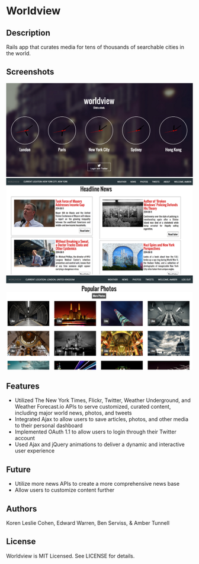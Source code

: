 # Worldview

## Description

Rails app that curates media for tens of thousands of searchable cities in the world. 


## Screenshots

![Alt text](/public/screenshot-main.png "Main Page")
![Alt text](/public/screenshot-news.png "Headline News")
![Alt text](/public/screenshot-photos-section.png "Popular Photos")


## Features

+ Utilized The New York Times, Flickr, Twitter, Weather Underground, and Weather Forecast.io APIs to serve customized, curated content, including major world news, photos, and tweets
+ Integrated Ajax to allow users to save articles, photos, and other media to their personal dashboard
+ Implemented OAuth 1.1 to allow users to login through their Twitter account 
+ Used Ajax and jQuery animations to deliver a dynamic and interactive user experience


## Future

+ Utilize more news APIs to create a more comprehensive news base
+ Allow users to customize content further 


## Authors

Koren Leslie Cohen, Edward Warren, Ben Serviss, & Amber Tunnell 


## License

Worldview is MIT Licensed. See LICENSE for details.

